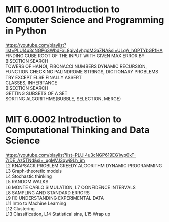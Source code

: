# MIT 6.0001 Introduction to Computer Science and Programming in Python  
https://youtube.com/playlist?list=PLUl4u3cNGP63WbdFxL8giv4yhgdMGaZNA&si=ULqA_hGPTYbGPfHA  
FINDING CUBE ROOT OF THE INPUT WITH GIVEN MAX ERROR BY BISECTION SEARCH  
TOWERS OF HANOI, FIBONACCI NUMBERS DYNAMIC RECURSION, FUNCTION CHECKING PALINDROME STRINGS, DICTIONARY PROBLEMS  
TRY EXCEPT ELSE FINALLY ASSERT  
CLASSES,  INHERITANCE  
BISECTION SEARCH  
GETTING SUBSETS OF A SET  
SORTING ALGORITHMS(BUBBLE, SELECTION, MERGE)
# MIT 6.0002 Introduction to Computational Thinking and Data Science  
https://youtube.com/playlist?list=PLUl4u3cNGP619EG1wp0kT-7rDE_Az5TNd&si=_ugMVJ3qwj9Lh_im  
L2 KNAPSACK PROBLEM GREEDY ALGORITHM DYNAMIC PROGRAMMING  
L3 Graph-theoretic models  
L4 Stochastic thinking  
L5 RANDOM WALKS  
L6 MONTE CARLO SIMULATION,  L7 CONFIDENCE INTERVALS  
L8 SAMPLING AND STANDARD ERRORS  
L9 l10 UNDERSTANDING EXPERIMENTAL DATA    
L11 Intro to Machine Learning  
L12 Clustering  
L13 Classification, L14 Statistical sins, L15 Wrap up
